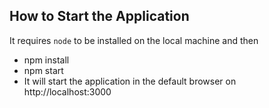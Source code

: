 ## How to Start the Application

It requires `node` to be installed on the local machine and then

- npm install
- npm start
- It will start the application in the default browser on http://localhost:3000 


